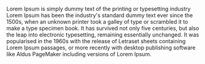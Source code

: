 Lorem Ipsum is simply dummy text of
the printing or typesetting industry
Lorem Ipsum has been the industry's
standard dummy text ever since the 1500s,
when an unknown printer took a galley of
type or scrambled it to make a type
specimen book. It has survived not only
five centuries, but also the leap into
electronic typesetting, remaining
essentially unchanged. It was popularised
in the 1960s with the release of Letraset
sheets containing Lorem Ipsum passages,
or more recently with desktop publishing
software like Aldus PageMaker including
versions of Lorem Ipsum.

